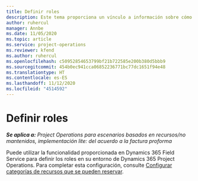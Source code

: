 ```yaml
---
title: Definir roles
description: Este tema proporciona un vínculo a información sobre cómo configurar categorías de recursos que se pueden reservar.
author: ruhercul
manager: Annbe
ms.date: 11/05/2020
ms.topic: article
ms.service: project-operations
ms.reviewer: kfend
ms.author: ruhercul
ms.openlocfilehash: c50952854653799bf21b722585e200b380d5bbb9
ms.sourcegitcommit: 454b0ec941cca06852236771bc77dc1651f94e48
ms.translationtype: HT
ms.contentlocale: es-ES
ms.lasthandoff: 11/12/2020
ms.locfileid: "4514592"
---
```

# <a name="define-roles"></a>Definir roles

_**Se aplica a:** Project Operations para escenarios basados en recursos/no mantenidos, implementación lite: del acuerdo a la factura proforma_

Puede utilizar la funcionalidad proporcionada en Dynamics 365 Field Service para definir los roles en su entorno de Dynamics 365 Project Operations. Para completar esta configuración, consulte [Configurar categorías de recursos que se pueden reservar](https://docs.microsoft.com/dynamics365/field-service/set-up-bookable-resource-categories).
